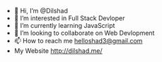 - 👋 Hi, I’m @Dilshad
- 👀 I’m interested in Full Stack Devloper
- 🌱 I’m currently learning JavaScript
- 💞️ I’m looking to collaborate on Web Devlopment
- 📫 How to reach me helloshad3@gmail.com 
-  My Website http://dilshad.me/
<!---
Shad-dil/Shad-dil is a ✨ special ✨ repository because its `README.md` (this file) appears on your GitHub profile.
You can click the Preview link to take a look at your changes.
--->
